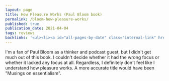 ```yaml
---
layout: page
title: How Pleasure Works (Paul Bloom book)
permalink: /bloom-how-pleasure-works/
published: true
publication_date: 2021-04-04
tags: reviews
backlinks: '<ul><li><a id="all-pages-by-date" class="internal-link" href="/all-pages-by-date/">All pages by date</a></li><li><a id="books-published-in-2010" class="internal-link" href="/books-published-in-2010/">Books I&#39;ve read that were published in 2010</a></li><li><a id="books-read-in-2021" class="internal-link" href="/books-read-in-2021/">Books I read in 2021</a></li><li><a id="books-tagged-human-nature" class="internal-link" href="/books-tagged-human-nature/">Books tagged &#39;human-nature&#39;</a></li><li><a id="books-tagged-nonfiction" class="internal-link" href="/books-tagged-nonfiction/">Books tagged &#39;nonfiction&#39;</a></li><li><a id="books-tagged-philosophy" class="internal-link" href="/books-tagged-philosophy/">Books tagged &#39;philosophy&#39;</a></li><li><a id="books-tagged-psychology" class="internal-link" href="/books-tagged-psychology/">Books tagged &#39;psychology&#39;</a></li><li><a id="books-tagged-science" class="internal-link" href="/books-tagged-science/">Books tagged &#39;science&#39;</a></li><li><a id="reviews" class="internal-link" href="/reviews/">Reviews</a></li></ul>'
---
```


I'm a fan of Paul Bloom as a thinker and podcast guest, but I didn't get much out of this book. I couldn't decide whether it had the wrong focus or whether it lacked any focus at all. Regardless, I definitely don't feel like I understand how pleasure works. A more accurate title would have been "Musings on essentialism".